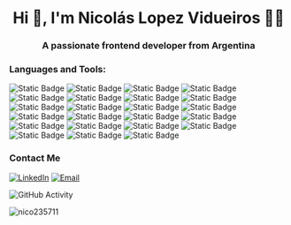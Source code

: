 <h1 align="center">Hi 👋, I'm Nicolás Lopez Vidueiros 👨‍💻</h1>
<h3 align="center">A passionate frontend developer from Argentina</h3>

<h3 align="left">Languages and Tools:</h3>

![Static Badge](https://img.shields.io/badge/Arduino-333?logo=arduino&logoColor=%2300878F)
![Static Badge](https://img.shields.io/badge/C-333?logo=c&logoColor=%23A8B9CC)
![Static Badge](https://img.shields.io/badge/C%2B%2B-333?logo=cplusplus&logoColor=%2300599C)
![Static Badge](https://img.shields.io/badge/CSS_3-333?logo=css3&logoColor=%231572B6)
![Static Badge](https://img.shields.io/badge/Gulp-333?logo=gulp&logoColor=%23CF4647)
![Static Badge](https://img.shields.io/badge/Haskell-333?logo=haskell&logoColor=%235D4F85)
![Static Badge](https://img.shields.io/badge/Html_5-333?logo=html5&logoColor=%23E34F26)
![Static Badge](https://img.shields.io/badge/Javascript-333?logo=javascript&logoColor=%23F7DF1E)
![Static Badge](https://img.shields.io/badge/Linux_Mint-333?logo=linuxmint&logoColor=%2387CF3E)
![Static Badge](https://img.shields.io/badge/MySQL-333?logo=mysql&logoColor=%234479A1)
![Static Badge](https://img.shields.io/badge/PHP-333?logo=php&logoColor=%23777BB4)
![Static Badge](https://img.shields.io/badge/React-333?logo=react&logoColor=%2361DAFB)
![Static Badge](https://img.shields.io/badge/SASS-333?logo=sass&logoColor=%23CC6699)
![Static Badge](https://img.shields.io/badge/Tailwind_CSS-333?logo=tailwindcss&logoColor=%2306B6D4)
![Static Badge](https://img.shields.io/badge/Python-333?logo=python&logoColor=%233776AB)
![Static Badge](https://img.shields.io/badge/Variables_de_Entorno-333?style=flat&logo=dotenv&logoColor=%23ECD53F)
![Static Badge](https://img.shields.io/badge/Strapi-333?style=flat&logo=strapi&logoColor=%234945FF)
![Static Badge](https://img.shields.io/badge/Remix-333?style=flat&logo=remix&logoColor=%23000000)
![Static Badge](https://img.shields.io/badge/Bootstrap-333?style=flat&logo=bootstrap&logoColor=%237952B3)
![Static Badge](https://img.shields.io/badge/Git-333?style=flat&logo=git&logoColor=%23F05032)
![Static Badge](https://img.shields.io/badge/MUI-333?logo=mui&logoColor=%23007FFF)
![Static Badge](https://img.shields.io/badge/Astro-333?logo=astro&logoColor=%23BC52EE)
![Static Badge](https://img.shields.io/badge/Next.js-333?logo=nextdotjs&logoColor=%23000000)

<h3>Contact Me</h3>

<a href="https://www.linkedin.com/in/nicol%C3%A1s-l%C3%B3pez-vidueiros-653437229/" target="_blank"><img alt="LinkedIn" src="https://img.shields.io/badge/Linkedin-Nicol%C3%A1s_Lopez_Vidueiros-blue?logo=linkedin&logoColor=%230A66C2"></a>
<a href="mailto:nicolas.lopez.vidueiros@gmail.com"><img alt="Email" src="https://img.shields.io/badge/Gmail-nicolas.lopez.vidueiros@gmail.com-blue?logo=gmail"></a> 

![GitHub Activity](https://github-readme-stats.vercel.app/api?username=nico235711&show_icons=true)

<p align="left"><img src="https://komarev.com/ghpvc/?username=nico235711&label=Profile%20views&color=0e75b6&style=flat" alt="nico235711"></p>
